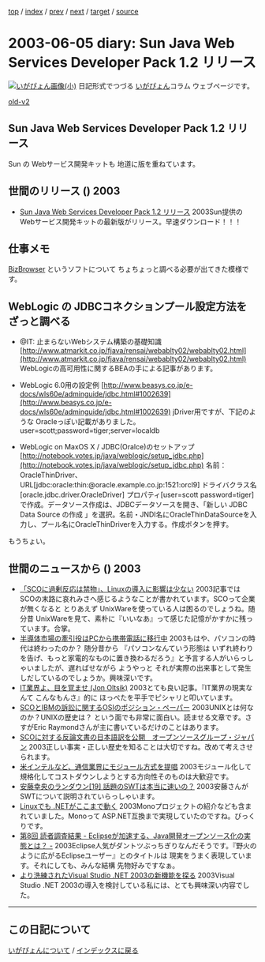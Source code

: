 [top](https://igapyon.github.io/diary/) 
 / [index](https://igapyon.github.io/diary/2003/index.html) 
 / [prev](https://igapyon.github.io/diary/2003/ig030604.html) 
 / [next](https://igapyon.github.io/diary/2003/ig030606.html) 
 / [target](https://igapyon.github.io/diary/2003/ig030605.html) 
 / [source](https://github.com/igapyon/diary/blob/gh-pages/2003/ig030605.html.src.md) 

2003-06-05 diary: Sun Java Web Services Developer Pack 1.2 リリース
=====================================================================================================
[![いがぴょん画像(小)](https://igapyon.github.io/diary/images/iga200306s.jpg "いがぴょん")](https://igapyon.github.io/diary/memo/memoigapyon.html) 日記形式でつづる [いがぴょん](https://igapyon.github.io/diary/memo/memoigapyon.html)コラム ウェブページです。

[old-v2](ig030605-orig.html)

## Sun Java Web Services Developer Pack 1.2 リリース

Sun の Webサービス開発キットも 地道に版を重ねています。


## 世間のリリース () 2003

* [Sun Java Web Services Developer Pack 1.2 リリース](http://java.sun.com/webservices/)  2003Sun提供のWebサービス開発キットの最新版がリリース。早速ダウンロード！！！

## 仕事メモ

[BizBrowser](http://www.axissoft.co.jp/biz/bizbd/index.html) というソフトについて ちょちょっと調べる必要が出てきた模様です。

## WebLogic の JDBCコネクションプール設定方法をざっと調べる

* @IT: 止まらないWebシステム構築の基礎知識
  [http://www.atmarkit.co.jp/fjava/rensai/webablty02/webablty02.html](http://www.atmarkit.co.jp/fjava/rensai/webablty02/webablty02.html)
  WebLogicの高可用性に関するBEAの手による記事があります。
  
* WebLogic 6.0用の設定例
  [http://www.beasys.co.jp/e-docs/wls60e/adminguide/jdbc.html#1002639](http://www.beasys.co.jp/e-docs/wls60e/adminguide/jdbc.html#1002639)
  jDriver用ですが、下記のような Oracleっぽい記載がありました。
  user=scott;password=tiger;server=localdb
  
* WebLogic on MaxOS X / JDBC(Oralce)のセットアップ[http://notebook.votes.jp/java/weblogic/setup_jdbc.php](http://notebook.votes.jp/java/weblogic/setup_jdbc.php)
  名前：OracleThinDriver、URL[jdbc:oracle:thin:@oracle.example.co.jp:1521:orcl9] ドライバクラス名[oracle.jdbc.driver.OracleDriver] プロパティ[user=scott password=tiger]で作成。データソース作成は、JDBCデータソースを開き、「新しい JDBC Data Source の作成 」を選択。名前・JNDI名にOracleThinDataSourceを入力し、プール名にOracleThinDriverを入力する。作成ボタンを押す。

もうちょい。

## 世間のニュースから () 2003

* [「SCOに過剰反応は禁物」、Linuxの導入に影響は少ない](http://japan.cnet.com/news/ent/story/0,2000047623,20054932,00.htm)  2003記事では SCOの末路に哀れみさへ感じるようなことが書かれています。SCOって企業が無くなると とりあえず UnixWareを使っている人は困るのでしょうね。随分昔 UnixWareを見て、素朴に『いいなあ』って感じた記憶がかすかに残っています。合掌。
* [半導体市場の牽引役はPCから携帯電話に移行中](http://japan.cnet.com/svc/rss?id=1264.47674.54933)  2003もはや、パソコンの時代は終わったのか？ 随分昔から 『パソコンなんていう形態は いずれ終わりを告げ、もっと家電的なものに置き換わるだろう』と予言する人がいらっしゃいましたが、遅ればせながら ようやっと それが実際の出来事として発生しだしているのでしょうか。興味深いです。
* [IT業界よ、目を覚ませ (Jon Oltsik)](http://japan.cnet.com/news/pers/story/0,2000047682,20054892,00.htm)  2003とても良い記事。『IT業界の現実なんて こんなもんさ』的に ほっぺたを平手でピシャリと叩いています。
* [SCOとIBMの訴訟に関するOSIのポジション・ペーパー](http://opensource.jp/sco/sco-vs-ibm.html)  2003UNIXとは何なのか？UNIXの歴史は？ という面でも非常に面白い。読ませる文章です。さすがEric Raymondさんが主に書いているだけのことはあります。
* [SCOに対する反論文書の日本語訳を公開　オープンソースグループ・ジャパン](http://www.zdnet.co.jp/news/0306/04/njbt_03.html)  2003正しい事実・正しい歴史を知ることは大切ですね。改めて考えさせられます。
* [米インテルなど、通信業界にモジュール方式を提唱](http://japan.cnet.com/news/com/story/0,2000047668,20054979,00.htm)  2003モジュール化して規格化してコストダウンしようとする方向性そのものは大歓迎です。
* [安藤幸央のランダウン[19] 話題のSWTは本当に速いの？](http://www.atmarkit.co.jp/fjava/column/andoh/andoh19.html)  2003安藤さんがSWTについて説明されていらっしゃいます。
* [Linuxでも .NETがここまで動く](http://itpro.nikkeibp.co.jp/free/ITPro/OPINION/20030527/1/)  2003Monoプロジェクトの紹介なども含まれていました。Monoって ASP.NET互換まで実現していたのですね。びっくりです。
* [第8回 読者調査結果 - Eclipseが加速する、Java開発オープンソース化の実態とは？ -](http://www.atmarkit.co.jp/fjava/survey/survey0306/java0303.html)  2003Eclipse人気がダントツぶっちぎりなんだそうです。『野火のように広がるEclipseユーザー』とのタイトルは 現実をうまく表現しています。それにしても、みんな結構 先物好みですなぁ。
* [より洗練されたVisual Studio .NET 2003の新機能を探る](http://www.atmarkit.co.jp/fdotnet/special/vs2003/vs2003_01.html)  2003Visual Studio .NET 2003の導入を検討している私には、とても興味深い内容でした。

----------------------------------------------------------------------------------------------------

## この日記について
[いがぴょんについて](https://igapyon.github.io/diary/memo/memoigapyon.html) / [インデックスに戻る](https://igapyon.github.io/diary/idxall.html)
